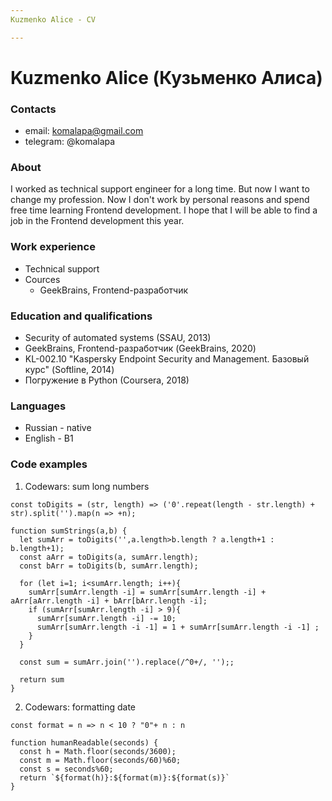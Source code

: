 ```yaml
---
Kuzmenko Alice - CV

---
```

# Kuzmenko Alice (Кузьменко Алиса)

### Contacts
- email: komalapa@gmail.com
- telegram: @komalapa

### About
I worked as technical support engineer for a long time. But now I want to change my profession. Now I don't work by personal reasons and spend free time learning Frontend development.
I hope that I will be able to find a job in the Frontend development this year.

### Work experience
- Technical support 
- Cources
    - GeekBrains, Frontend-разработчик

### Education and qualifications
- Security of automated systems (SSAU, 2013)
- GeekBrains, Frontend-разработчик (GeekBrains, 2020)
- KL-002.10 "Kaspersky Endpoint Security and Management. Базовый курс" (Softline, 2014)
- Погружение в Python (Coursera, 2018)

### Languages
- Russian - native
- English - B1

### Code examples
1. Codewars: sum long numbers
    
```
const toDigits = (str, length) => ('0'.repeat(length - str.length) + str).split('').map(n => +n);

function sumStrings(a,b) { 
  let sumArr = toDigits('',a.length>b.length ? a.length+1 : b.length+1);
  const aArr = toDigits(a, sumArr.length);
  const bArr = toDigits(b, sumArr.length);
  
  for (let i=1; i<sumArr.length; i++){
    sumArr[sumArr.length -i] = sumArr[sumArr.length -i] + aArr[aArr.length -i] + bArr[bArr.length -i];
    if (sumArr[sumArr.length -i] > 9){
      sumArr[sumArr.length -i] -= 10;
      sumArr[sumArr.length -i -1] = 1 + sumArr[sumArr.length -i -1] ;
    }
  }
  
  const sum = sumArr.join('').replace(/^0+/, '');;
  
  return sum
}

```
2. Codewars: formatting date

```
const format = n => n < 10 ? "0"+ n : n

function humanReadable(seconds) {
  const h = Math.floor(seconds/3600);
  const m = Math.floor(seconds/60)%60;
  const s = seconds%60;
  return `${format(h)}:${format(m)}:${format(s)}`
}
```